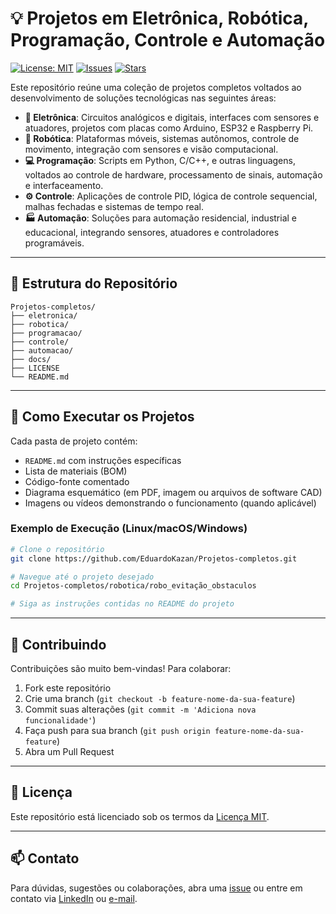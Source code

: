 # 💡 Projetos em Eletrônica, Robótica, Programação, Controle e Automação

[![License: MIT](https://img.shields.io/badge/License-MIT-blue.svg)](LICENSE)
[![Issues](https://img.shields.io/github/issues/EduardoKazan/Projetos-completos)](https://github.com/EduardoKazan/Projetos-completos/issues)
[![Stars](https://img.shields.io/github/stars/EduardoKazan/Projetos-completos)](https://github.com/EduardoKazan/Projetos-completos/stargazers)

Este repositório reúne uma coleção de projetos completos voltados ao desenvolvimento de soluções tecnológicas nas seguintes áreas:

- **🔌 Eletrônica**: Circuitos analógicos e digitais, interfaces com sensores e atuadores, projetos com placas como Arduino, ESP32 e Raspberry Pi.
- **🤖 Robótica**: Plataformas móveis, sistemas autônomos, controle de movimento, integração com sensores e visão computacional.
- **💻 Programação**: Scripts em Python, C/C++, e outras linguagens, voltados ao controle de hardware, processamento de sinais, automação e interfaceamento.
- **⚙️ Controle**: Aplicações de controle PID, lógica de controle sequencial, malhas fechadas e sistemas de tempo real.
- **🏭 Automação**: Soluções para automação residencial, industrial e educacional, integrando sensores, atuadores e controladores programáveis.

---

## 📁 Estrutura do Repositório

```
Projetos-completos/
├── eletronica/
├── robotica/
├── programacao/
├── controle/
├── automacao/
├── docs/
├── LICENSE
└── README.md
```

---

## 🚀 Como Executar os Projetos

Cada pasta de projeto contém:

- `README.md` com instruções específicas
- Lista de materiais (BOM)
- Código-fonte comentado
- Diagrama esquemático (em PDF, imagem ou arquivos de software CAD)
- Imagens ou vídeos demonstrando o funcionamento (quando aplicável)

### Exemplo de Execução (Linux/macOS/Windows)

```bash
# Clone o repositório
git clone https://github.com/EduardoKazan/Projetos-completos.git

# Navegue até o projeto desejado
cd Projetos-completos/robotica/robo_evitação_obstaculos

# Siga as instruções contidas no README do projeto
```

---

## 🙌 Contribuindo

Contribuições são muito bem-vindas! Para colaborar:

1. Fork este repositório
2. Crie uma branch (`git checkout -b feature-nome-da-sua-feature`)
3. Commit suas alterações (`git commit -m 'Adiciona nova funcionalidade'`)
4. Faça push para sua branch (`git push origin feature-nome-da-sua-feature`)
5. Abra um Pull Request

---

## 📜 Licença

Este repositório está licenciado sob os termos da [Licença MIT](LICENSE).

---

## 📫 Contato

Para dúvidas, sugestões ou colaborações, abra uma [issue](https://github.com/EduardoKazan/Projetos-completos/issues) ou entre em contato via [LinkedIn](https://www.linkedin.com/in/eduardokazan) ou [e-mail](mailto:eduardokazan@gmail.com).
